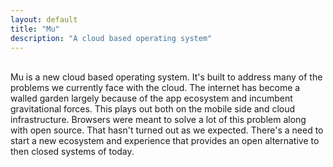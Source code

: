 ```yaml
---
layout: default
title: "Mu"
description: "A cloud based operating system"
---
```

<br>
<div id="abstract">
Mu is a new cloud based operating system.
It's built to address many of the problems we 
currently face with the cloud. 
The internet has become a walled garden largely because 
of the app ecosystem and incumbent gravitational forces. 
This plays out both on the mobile side and cloud infrastructure.
Browsers were meant to solve a lot of this problem along with 
open source. That hasn't turned out as we expected. There's a need
to start a new ecosystem and experience that provides an open alternative 
to then closed systems of today.
</div>
